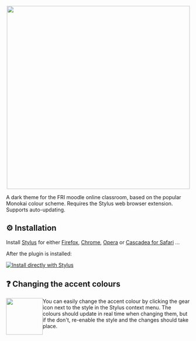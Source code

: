 <p align="center">
  <img src="https://raw.githubusercontent.com/janvasiljevic/fri-dark-theme/master/images/header.png" width="500" height="auto"/>
</p>
A dark theme for the FRI moodle online classroom, based on the popular Monokai colour scheme. Requires the Stylus web browser extension. Supports auto-updating.

##  :gear: Installation

Install [Stylus](https://add0n.com/stylus.html) for either [Firefox](https://addons.mozilla.org/en-US/firefox/addon/styl-us/), [Chrome](https://chrome.google.com/webstore/detail/stylus-beta/apmmpaebfobifelkijhaljbmpcgbjbdo), [Opera](https://addons.opera.com/en-gb/extensions/details/stylus/) or [Cascadea for Safari](https://cascadea.app/) ...

After the plugin is installed: 

[![Install directly with Stylus](https://img.shields.io/badge/Install%20directly%20with-Stylus-00adad.svg)](https://raw.githubusercontent.com/janvasiljevic/fri-dark-theme/master/fri-dark.user.css)



##  :question: Changing the accent colours
<img style="display:block; float: left; width: 100px;" src="https://raw.githubusercontent.com/janvasiljevic/fri-dark-theme/master/images/accent-colour-instr.png"/>

You can easily change the accent colour by clicking the gear icon next to the style in the Stylus context menu. The colours should update in real time when changing them, but if the don't, re-enable the style and the changes should take place.



